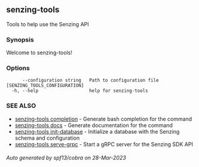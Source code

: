 ## senzing-tools

Tools to help use the Senzing API

### Synopsis


Welcome to senzing-tools!
	

### Options

```
      --configuration string   Path to configuration file [SENZING_TOOLS_CONFIGURATION]
  -h, --help                   help for senzing-tools
```

### SEE ALSO

* [senzing-tools completion](senzing-tools_completion.md)	 - Generate bash completion for the command
* [senzing-tools docs](senzing-tools_docs.md)	 - Generate documentation for the command
* [senzing-tools init-database](senzing-tools_init-database.md)	 - Initialize a database with the Senzing schema and configuration
* [senzing-tools serve-grpc](senzing-tools_serve-grpc.md)	 - Start a gRPC server for the Senzing SDK API

###### Auto generated by spf13/cobra on 28-Mar-2023

